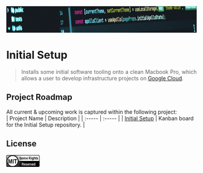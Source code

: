 <div align="center">
    <img src="https://github.com/benweston/initial-setup/blob/main/img/banner-image.png" alt="Computer Code" width="900" height="70" />
</div>

# Initial Setup

<div align="justify">

> Installs some initial software tooling onto a clean Macbook Pro, which allows a user to develop infrastructure  projects on [Google Cloud](https://cloud.google.com/?hl=en).   

</div>

## Project Roadmap

<div align="left">

All current & upcoming work is captured within the following project:   
| Project Name | Description |
| :----- | :----- |
| [Initial Setup](https://github.com/users/benweston/projects/10) | Kanban board for the Initial Setup repository. |

</div>

## License

<div align="left">
    <p align="left">
        <a href="https://github.com/benweston/initial-setup/blob/main/LICENSE">
            <img src="https://github.com/benweston/initial-setup/blob/main/img/license-icon-mit.png" width="88" height="31" alt="MIT License Icon" />
        </a>
    </p>
</div>

